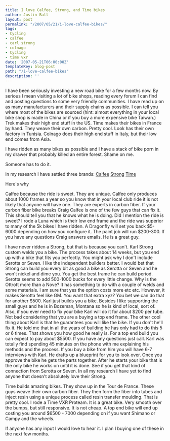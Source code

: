 ```yaml
---
title: I love Calfee, Strong, and Time bikes
author: Justin Ball
layout: post
permalink: "/2007/05/21/i-love-calfee-bikes/"
tags:
- Cycling
- calfee
- carl strong
- colnago
- Cycling
- time vxr
date: '2007-05-21T06:00:00Z'
templateKey: blog-post
path: "/i-love-calfee-bikes"
description: ''
---
```


I have been seriously investing a new road bike for a few months now. By serious I mean visiting a lot of bike shops, reading every forum I can find and posting questions to some very friendly communities. I have read up on as many manufacturers and their supply chains as possible. I can tell you where most of the bikes are sourced (hint: almost everything in your local bike shop is made in China or if you buy a more expensive bike Taiwan.) Trek makes their high end stuff in the US. Time makes their bikes in France by hand. They weave their own carbon. Pretty cool. Look has their own factory in Tunisia. Colnago does their high end stuff in Italy, but their low end comes from Asia.

I have ridden as many bikes as possible and I have a stack of bike porn in my drawer that probably killed an entire forest. Shame on me.

Someone has to do it.

In my research I have settled three brands:
[Calfee][1]
[Strong][2]
[Time][3]

 [1]: http://www.calfeedesign.com/
 [2]: http://www.strongframes.com/
 [3]: http://www.time-sport.com/

Here's why

Calfee because the ride is sweet. They are unique. Calfee only produces about 1000 frames a year so you know that in your local club ride it is not likely that anyone will have one. They are experts in carbon fiber. If your carbon fiber bike breaks Craig Calfee is one of the few guys that can fix it. This should tell you that he knows what he is doing. Did I mention the ride is sweet? I rode a Luna which is their low end frame and the ride was superior to many of the 5k bikes I have ridden. A Dragonfly will set you back $5-6000 depending on how you configure it. The paint job will run $200-300. If you have any questions Craig answers emails. He is a great guy.

I have never ridden a Strong, but that is because you can't. Karl Strong custom welds you a bike. The process takes about 14 weeks, but you end up with a bike that fits you perfectly. You might ask why I don't include Serotta or Seven. I like the independent builders better. I would bet that Strong can build you every bit as good a bike as Serotta or Seven and he won't nickel and dime you. You get the best frame he can build period. Serotta seems to add 500-1000 bucks for every little change. Why is the Ottrott more than a Nove? It has something to do with a couple of welds and some materials. I am sure that yes the option costs more etc etc. However, it makes Serotta feel like GM. You want that extra xyz? You bet we can do that for another $500. Karl just builds you a bike. Besides I like supporting the small guys and he is in Bozeman, Montana so he is kind of local, sort of. Also, if you ever need to fix your bike Karl will do it for about $200 per tube. Not bad considering that you are a buying a top end frame. The other cool thing about Karl is that he guarantees you will like the bike. If you don't he'll fix it. He told me that in all the years of building he has only had to do this 5 or 6 times. That shows you how good he really is. For a top end build you can expect to pay about $5500. If you have any questions just call. Karl was totally find spending 45 minutes on the phone with me explaining his methods and the process. If you buy a bike from him you will have 6-7 interviews with Karl. He drafts up a blueprint for you to look over. Once you approve the bike he gets the parts together. After he starts your bike that is the only bike he works on until it is done. See if you get that kind of connection from Serotta or Seven. In all my research I have yet to find anyone that doesn't absolutely love their Strong.

Time builds amazing bikes. They show up in the Tour de France. These guys weave their own carbon fiber. They then form the fiber into tubes and inject resin using a unique process called resin transfer moulding. That is pretty cool. I rode a Time VXR Proteam. It is a great bike. Very smooth over the bumps, but still responsive. It is not cheap. A top end bike will end up costing you around $6500 - 7000 depending on if you want Shimano or Campy and the wheels.

If anyone has any input I would love to hear it. I plan I buying one of these in the next few months.
